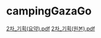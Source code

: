 # campingGazaGo

 
 [2차_기획(요약).pdf](https://github.com/user-attachments/files/18052857/2._.pdf)
 [2차_기획(원본).pdf](https://github.com/user-attachments/files/18052860/2._.pdf)
